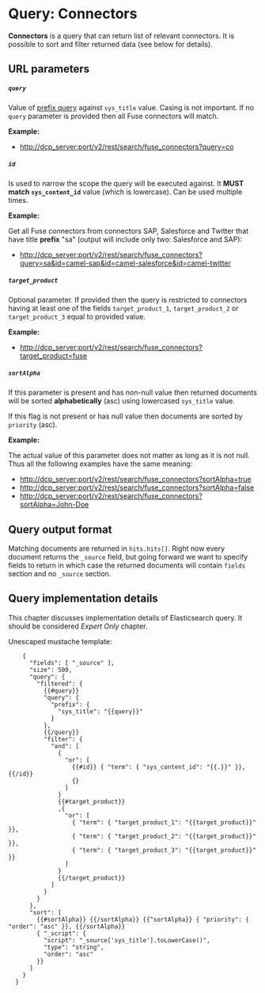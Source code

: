 # Query: Connectors

**Connectors** is a query that can return list of relevant connectors.
It is possible to sort and filter returned data (see below for details). 

## URL parameters

##### `query`

Value of [prefix query](http://www.elastic.co/guide/en/elasticsearch/reference/1.4/query-dsl-prefix-query.html)
against `sys_title` value. Casing is not important.
If no `query` parameter is provided then all Fuse connectors will match.

**Example:**

- <http://dcp_server:port/v2/rest/search/fuse_connectors?query=co>

##### `id`

Is used to narrow the scope the query will be executed against.
It **MUST match `sys_content_id`** value (which is lowercase).
Can be used multiple times.

**Example:**

Get all Fuse connectors from connectors SAP, Salesforce and Twitter that have title **prefix** "sa" (output will include only two: Salesforce and SAP):

- <http://dcp_server:port/v2/rest/search/fuse_connectors?query=sa&id=camel-sap&id=camel-salesforce&id=camel-twitter>

##### `target_product`

Optional parameter. If provided then the query is restricted to connectors having at least one of the
fields `target_product_1`, `target_product_2` or `target_product_3` equal to provided value.

**Example:**

- <http://dcp_server:port/v2/rest/search/fuse_connectors?target_product=fuse>

##### `sortAlpha`

If this parameter is present and has non-null value then returned documents will be sorted **alphabetically** (asc)
using lowercased `sys_title` value.

If this flag is not present or has null value then documents are sorted by `priority` (asc).

**Example:**

The actual value of this parameter does not matter as long as it is not null.
Thus all the following examples have the same meaning:

- <http://dcp_server:port/v2/rest/search/fuse_connectors?sortAlpha=true>
- <http://dcp_server:port/v2/rest/search/fuse_connectors?sortAlpha=false>
- <http://dcp_server:port/v2/rest/search/fuse_connectors?sortAlpha=John-Doe>

## Query output format

Matching documents are returned in `hits.hits[]`. Right now every document returns the `_source`
field, but going forward we want to specify fields to return in which case the returned documents
will contain `fields` section and no `_source` section.

## Query implementation details

This chapter discusses implementation details of Elasticsearch query. It should be considered _Expert Only_ chapter.

Unescaped mustache template:

        {
          "fields": [ "_source" ],
          "size": 500,
          "query": {
            "filtered": {
              {{#query}}
              "query": {
                "prefix": {
                  "sys_title": "{{query}}"
                }
              },
              {{/query}}
              "filter": {
                "and": [
                  {
                    "or": [
                      {{#id}} { "term": { "sys_content_id": "{{.}}" }}, {{/id}}
                      {}
                    ]
                  }
                  {{#target_product}}
                  ,{
                    "or": [
                      { "term": { "target_product_1": "{{target_product}}" }},
                      { "term": { "target_product_2": "{{target_product}}" }},
                      { "term": { "target_product_3": "{{target_product}}" }}
                    ]
                  }
                  {{/target_product}}
                ]
              }
            }
          },
          "sort": [
            {{#sortAlpha}} {{/sortAlpha}} {{^sortAlpha}} { "priority": { "order": "asc" }}, {{/sortAlpha}}
            { "_script": {
              "script": "_source['sys_title'].toLowerCase()",
              "type": "string",
              "order": "asc"
            }}
          ]
        }
      }